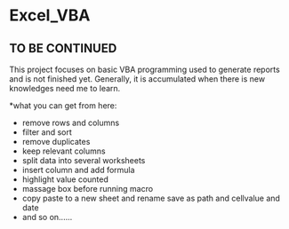 Excel_VBA
===

TO BE CONTINUED
---
This project focuses on basic VBA programming used to generate reports and is not finished yet. Generally, it is accumulated when there is new knowledges need me to learn.

*what you can get from here:

* remove rows and columns
* filter and sort
* remove duplicates
* keep relevant columns
* split data into several worksheets
* insert column and add formula
* highlight value counted
* massage box before running macro
* copy paste to a new sheet and rename
save as path and cellvalue and date
* and so on......


